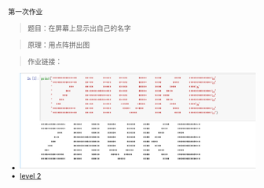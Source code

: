第一次作业
> 题目：在屏幕上显示出自己的名字

> 原理：用点阵拼出图

> 作业链接：
 - ![level 1](https://github.com/cocolive/compuational_physics_N2015301510001/blob/master/%E4%BD%9C%E4%B8%9A1.png)
 - [level 2]()
